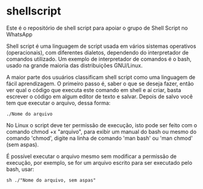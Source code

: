 # shellscript
Este é o repositório de shell script para apoiar o grupo de Shell Script no WhatsApp

Shell script é uma linguagem de script usada em vários sistemas operativos (operacionais), com diferentes dialetos, dependendo do interpretador de comandos utilizado. Um exemplo de interpretador de comandos é o bash, usado na grande maioria das distribuições GNU/Linux.

A maior parte dos usuários classificam shell script como uma linguagem de fácil aprendizagem. O primeiro passo é, saber o que se deseja fazer, então ver qual o código que executa este comando em shell e aí criar, basta escrever o código em algum editor de texto e salvar. Depois de salvo você tem que executar o arquivo, dessa forma:
```
./Nome do arquivo
```
No Linux o script deve ter permissão de execução, isto pode ser feito com o comando chmod +x "arquivo", para exibir um manual do bash ou mesmo do comando 'chmod', digite na linha de comando 'man bash' ou 'man chmod' (sem aspas).

É possível executar o arquivo mesmo sem modificar a permissão de execução, por exemplo, se for um arquivo escrito para ser executado pelo bash, usar:
```
sh ./"Nome do arquivo, sem aspas"
```
